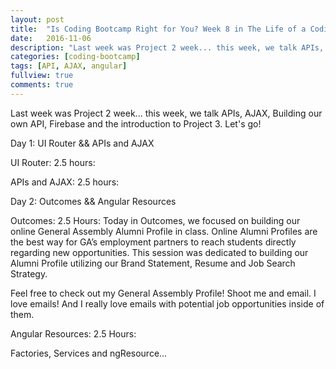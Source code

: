 ```yaml
---
layout: post
title:  "Is Coding Bootcamp Right for You? Week 8 in The Life of a Coding Bootcamper"
date:   2016-11-06
description: "Last week was Project 2 week... this week, we talk APIs, AJAX, Building our own API, Firebase and the introduction to Project 3. Let's go!"
categories: [coding-bootcamp]
tags: [API, AJAX, angular]
fullview: true
comments: true
---
```


Last week was Project 2 week... this week, we talk APIs, AJAX, Building our own API, Firebase and the introduction to Project 3. Let's go!

Day 1: UI Router && APIs and AJAX

UI Router: 2.5 hours: 

APIs and AJAX: 2.5 hours:

Day 2: Outcomes && Angular Resources

Outcomes: 2.5 Hours:
Today in Outcomes, we focused on building our online General Assembly Alumni Profile in class. Online Alumni Profiles are the best way for GA’s employment partners to reach students directly regarding new opportunities. This session was dedicated to building our Alumni Profile utilizing our Brand Statement, Resume and Job Search Strategy.

Feel free to check out my General Assembly Profile! Shoot me and email. I love emails! And I really love emails with potential job opportunities inside of them.

Angular Resources: 2.5 Hours:

Factories, Services and ngResource...
